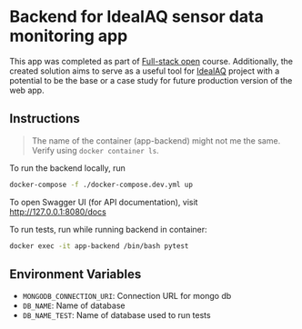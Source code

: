 # Backend for IdealAQ sensor data monitoring app
This app was completed as part of [Full-stack open](fullstackopen.com/en/) course. Additionally, the created solution aims to serve as a useful tool for [IdealAQ](https://idealaq.com/) project with a potential to be the base or a case study for future production version of the web app.

## Instructions
> The name of the container (app-backend) might not me the same. Verify using `docker container ls`.

To run the backend locally, run 
```bash
docker-compose -f ./docker-compose.dev.yml up
```
To open Swagger UI (for API documentation), visit http://127.0.0.1:8080/docs

To run tests, run while running backend in container: 
```bash
docker exec -it app-backend /bin/bash pytest
```

## Environment Variables
- `MONGODB_CONNECTION_URI`: Connection URL for mongo db
- `DB_NAME`: Name of database
- `DB_NAME_TEST`: Name of database used to run tests

